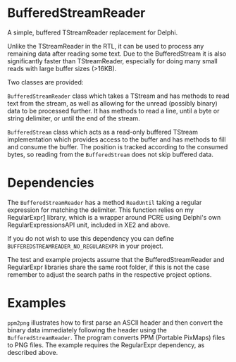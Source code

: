 BufferedStreamReader
====================

A simple, buffered TStreamReader replacement for Delphi. 

Unlike the TStreamReader in the RTL, it can be used to process any remaining 
data after reading some text. Due to the BufferedStream it is also 
significantly faster than TStreamReader, especially for doing many small reads
with large buffer sizes (>16KB).

Two classes are provided:

`BufferedStreamReader` class which takes a TStream and has methods to read 
text from the stream, as well as allowing for the unread (possibly binary) data 
to be processed further. It has methods to read a line, until a byte or 
string delimiter, or until the end of the stream.

`BufferedStream` class which acts as a read-only buffered TStream 
implementation which provides access to the buffer and has methods to
fill and consume the buffer. The position is tracked according to the consumed
bytes, so reading from the `BufferedStream` does not skip buffered data.


Dependencies
============

The `BufferedStreamReader` has a method `ReadUntil` taking a regular expression
for matching the delimiter. This function relies on my RegularExpr[1] library,
which is a wrapper around PCRE using Delphi's own RegularExpressionsAPI unit,
included in XE2 and above.

If you do not wish to use this dependency you can define 
`BUFFEREDSTREAMREADER_NO_REGULAREXPR` in your project.

The test and example projects assume that the BufferedStreamReader and 
RegularExpr libraries share the same root folder, if this is not the case
remember to adjust the search paths in the respective project options.


Examples
========

`ppm2png` illustrates how to first parse an ASCII header and then convert the
binary data immediately following the header using the `BufferedStreamReader`.
The program converts PPM (Portable PixMaps) files to PNG files. The example
requires the RegularExpr dependency, as described above.


[1]: https://github.com/lordcrc/RegularExpr
